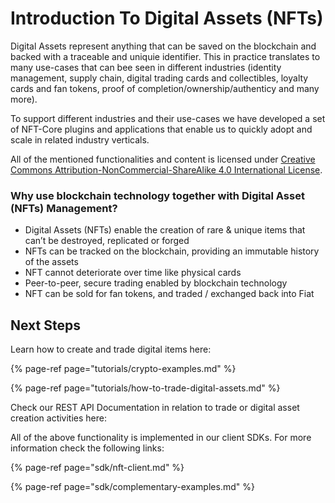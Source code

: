 # Introduction To Digital Assets \(NFTs\)

Digital Assets represent anything that can be saved on the blockchain and backed with a traceable and uniquie identifier. This in practice translates to many use-cases that can bee seen in different industries \(identity management, supply chain,  digital trading cards and collectibles, loyalty cards and fan tokens, proof of completion/ownership/authenticy and many more\).    
  
To support different industries and their use-cases we have developed a set of NFT-Core plugins and applications that enable us to quickly adopt and scale in related industry verticals. 

All of the mentioned functionalities and content is licensed under [Creative Commons Attribution-NonCommercial-ShareAlike 4.0 International License](https://creativecommons.org/licenses/by-nc-sa/4.0/).

### Why use blockchain technology together with Digital Asset \(NFTs\) Management? 

* Digital Assets \(NFTs\) enable the creation of rare & unique items that can’t be destroyed, replicated or forged 
* NFTs can be tracked on the blockchain, providing an immutable history of the assets 
* NFT cannot deteriorate over time like physical cards
* Peer-to-peer, secure trading enabled by blockchain technology 
* NFT can be sold for fan tokens, and traded / exchanged back into Fiat

## Next Steps

Learn how to create and trade digital items here:

{% page-ref page="tutorials/crypto-examples.md" %}

{% page-ref page="tutorials/how-to-trade-digital-assets.md" %}

Check our REST API Documentation in relation to trade or digital asset creation activities here:

All of the above functionality is  implemented in our client SDKs. For more information check the following links:

{% page-ref page="sdk/nft-client.md" %}

{% page-ref page="sdk/complementary-examples.md" %}







